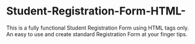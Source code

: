 # Student-Registration-Form-HTML-
This is a fully functional Student Registration Form using HTML tags only. An easy to use and create standard Registration Form at your finger tips.
